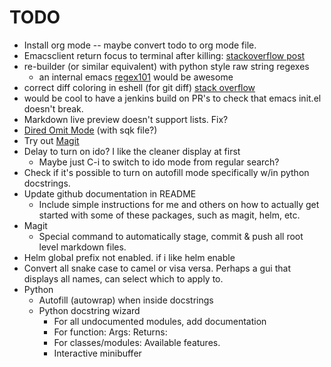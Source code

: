 
# TODO
  * Install org mode -- maybe convert todo to org mode file.
  * Emacsclient return focus to terminal after killing: [stackoverflow post](https://stackoverflow.com/questions/47496959/how-to-return-focus-to-terminal-after-closing-gui-emacsclient-on-mac-os-x)
  * re-builder (or similar equivalent) with python style raw string regexes
      * an internal emacs [regex101](https://regex101.com/) would be awesome
  * correct diff coloring in eshell (for git diff) [stack overflow](https://emacs.stackexchange.com/questions/9517/colored-git-output-in-eshell)
  * would be cool to have a jenkins build on PR's to check that emacs init.el doesn't break.
  * Markdown live preview doesn't support lists. Fix?
  * [Dired Omit Mode](https://www.emacswiki.org/emacs/DiredOmitMode) (with sqk file?)
  * Try out [Magit](https://github.com/magit/magit)
  * Delay to turn on ido? I like the cleaner display at first
      * Maybe just C-i to switch to ido mode from regular search?
  * Check if it's possible to turn on autofill mode specifically w/in python docstrings.
  * Update github documentation in README
      * Include simple instructions for me and others on how to actually get started with some of these packages, such as magit, helm, etc.
  * Magit
      * Special command to automatically stage, commit & push all root level markdown files.
  * Helm global prefix not enabled. if i like helm enable
  * Convert all snake case to camel or visa versa. Perhaps a gui that displays all names, can select which to apply to.
  * Python
      * Autofill (autowrap) when inside docstrings
      * Python docstring wizard
          * For all undocumented modules, add documentation
          * For function: Args: Returns:
          * For classes/modules: Available features.
          * Interactive minibuffer
